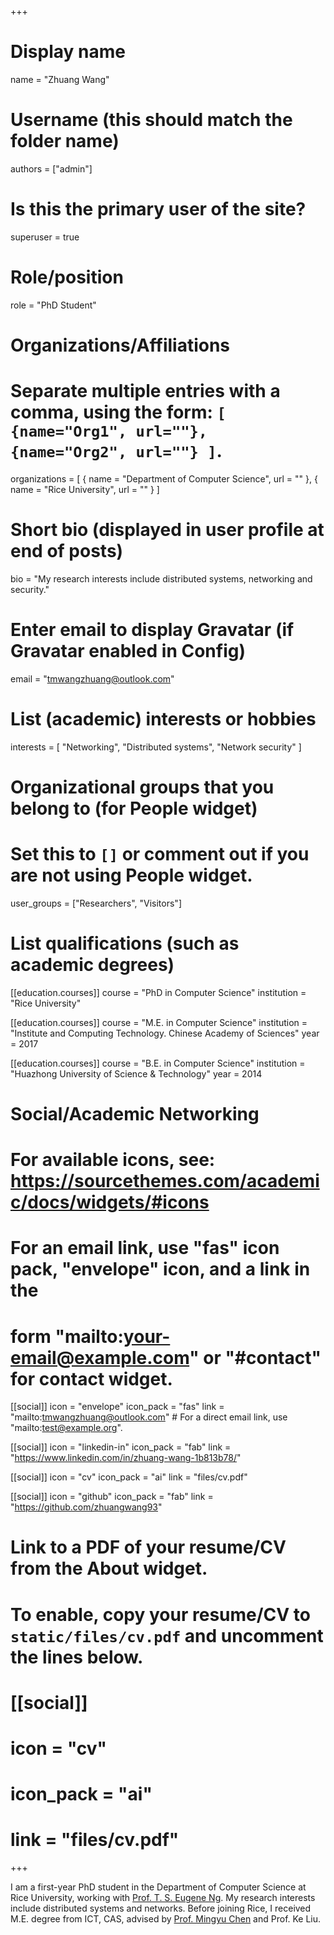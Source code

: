 +++
# Display name
name = "Zhuang Wang"

# Username (this should match the folder name)
authors = ["admin"]

# Is this the primary user of the site?
superuser = true

# Role/position
role = "PhD Student"

# Organizations/Affiliations
#   Separate multiple entries with a comma, using the form: `[ {name="Org1", url=""}, {name="Org2", url=""} ]`.
organizations = [ { name = "Department of Computer Science", url = "" }, { name = "Rice University", url = "" } ]

# Short bio (displayed in user profile at end of posts)
bio = "My research interests include distributed systems, networking and security."

# Enter email to display Gravatar (if Gravatar enabled in Config)
email = "tmwangzhuang@outlook.com"

# List (academic) interests or hobbies
interests = [
  "Networking",
  "Distributed systems",
  "Network security"
]

# Organizational groups that you belong to (for People widget)
#   Set this to `[]` or comment out if you are not using People widget.
user_groups = ["Researchers", "Visitors"]

# List qualifications (such as academic degrees)
[[education.courses]]
  course = "PhD in Computer Science"
  institution = "Rice University"

[[education.courses]]
  course = "M.E. in Computer Science"
  institution = "Institute and Computing Technology. Chinese Academy of Sciences"
  year = 2017

[[education.courses]]
  course = "B.E. in Computer Science"
  institution = "Huazhong University of Science & Technology"
  year = 2014

# Social/Academic Networking
# For available icons, see: https://sourcethemes.com/academic/docs/widgets/#icons
#   For an email link, use "fas" icon pack, "envelope" icon, and a link in the
#   form "mailto:your-email@example.com" or "#contact" for contact widget.

[[social]]
  icon = "envelope"
  icon_pack = "fas"
  link = "mailto:tmwangzhuang@outlook.com"  # For a direct email link, use "mailto:test@example.org".

[[social]]
  icon = "linkedin-in"
  icon_pack = "fab"
  link = "https://www.linkedin.com/in/zhuang-wang-1b813b78/"

[[social]]
  icon = "cv"
  icon_pack = "ai"
  link = "files/cv.pdf"

[[social]]
  icon = "github"
  icon_pack = "fab"
  link = "https://github.com/zhuangwang93"

# Link to a PDF of your resume/CV from the About widget.
# To enable, copy your resume/CV to `static/files/cv.pdf` and uncomment the lines below.
# [[social]]
#   icon = "cv"
#   icon_pack = "ai"
#   link = "files/cv.pdf"

+++

I am a first-year PhD student in the Department of Computer Science at Rice University, working with [Prof. T. S. Eugene Ng](https://www.cs.rice.edu/~eugeneng/). My research interests include distributed systems and networks. Before joining Rice, I received M.E. degree from ICT, CAS, advised by [Prof. Mingyu Chen](http://asg.ict.ac.cn/cmy) and Prof. Ke Liu.

